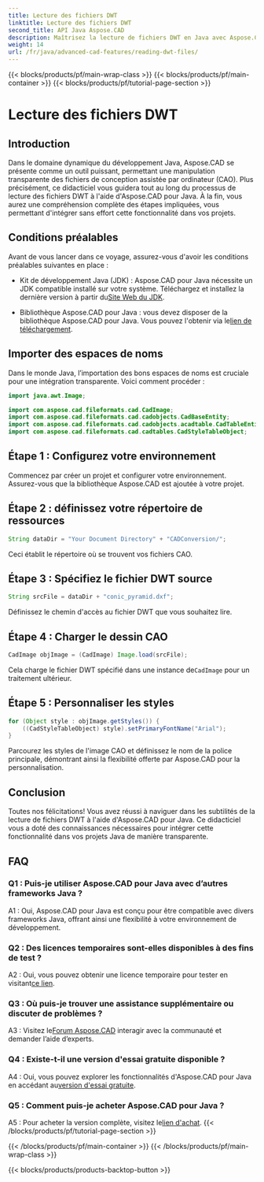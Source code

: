 ```yaml
---
title: Lecture des fichiers DWT
linktitle: Lecture des fichiers DWT
second_title: API Java Aspose.CAD
description: Maîtrisez la lecture de fichiers DWT en Java avec Aspose.CAD. Suivez notre guide étape par étape pour une intégration transparente.
weight: 14
url: /fr/java/advanced-cad-features/reading-dwt-files/
---
```


{{< blocks/products/pf/main-wrap-class >}}
{{< blocks/products/pf/main-container >}}
{{< blocks/products/pf/tutorial-page-section >}}

# Lecture des fichiers DWT

## Introduction

Dans le domaine dynamique du développement Java, Aspose.CAD se présente comme un outil puissant, permettant une manipulation transparente des fichiers de conception assistée par ordinateur (CAO). Plus précisément, ce didacticiel vous guidera tout au long du processus de lecture des fichiers DWT à l'aide d'Aspose.CAD pour Java. À la fin, vous aurez une compréhension complète des étapes impliquées, vous permettant d'intégrer sans effort cette fonctionnalité dans vos projets.

## Conditions préalables

Avant de vous lancer dans ce voyage, assurez-vous d'avoir les conditions préalables suivantes en place :

- Kit de développement Java (JDK) : Aspose.CAD pour Java nécessite un JDK compatible installé sur votre système. Téléchargez et installez la dernière version à partir du[Site Web du JDK](https://www.oracle.com/java/technologies/javase-downloads.html).

-  Bibliothèque Aspose.CAD pour Java : vous devez disposer de la bibliothèque Aspose.CAD pour Java. Vous pouvez l'obtenir via le[lien de téléchargement](https://releases.aspose.com/cad/java/).

## Importer des espaces de noms

Dans le monde Java, l’importation des bons espaces de noms est cruciale pour une intégration transparente. Voici comment procéder :

```java
import java.awt.Image;

import com.aspose.cad.fileformats.cad.CadImage;
import com.aspose.cad.fileformats.cad.cadobjects.CadBaseEntity;
import com.aspose.cad.fileformats.cad.cadobjects.acadtable.CadTableEntity;
import com.aspose.cad.fileformats.cad.cadtables.CadStyleTableObject;
```

## Étape 1 : Configurez votre environnement

Commencez par créer un projet et configurer votre environnement. Assurez-vous que la bibliothèque Aspose.CAD est ajoutée à votre projet.

## Étape 2 : définissez votre répertoire de ressources

```java
String dataDir = "Your Document Directory" + "CADConversion/";
```

Ceci établit le répertoire où se trouvent vos fichiers CAO.

## Étape 3 : Spécifiez le fichier DWT source

```java
String srcFile = dataDir + "conic_pyramid.dxf";
```

Définissez le chemin d'accès au fichier DWT que vous souhaitez lire.

## Étape 4 : Charger le dessin CAO

```java
CadImage objImage = (CadImage) Image.load(srcFile);
```

 Cela charge le fichier DWT spécifié dans une instance de`CadImage` pour un traitement ultérieur.

## Étape 5 : Personnaliser les styles

```java
for (Object style : objImage.getStyles()) {
    ((CadStyleTableObject) style).setPrimaryFontName("Arial");
}
```

Parcourez les styles de l'image CAO et définissez le nom de la police principale, démontrant ainsi la flexibilité offerte par Aspose.CAD pour la personnalisation.

## Conclusion

Toutes nos félicitations! Vous avez réussi à naviguer dans les subtilités de la lecture de fichiers DWT à l'aide d'Aspose.CAD pour Java. Ce didacticiel vous a doté des connaissances nécessaires pour intégrer cette fonctionnalité dans vos projets Java de manière transparente.

## FAQ

### Q1 : Puis-je utiliser Aspose.CAD pour Java avec d’autres frameworks Java ?

A1 : Oui, Aspose.CAD pour Java est conçu pour être compatible avec divers frameworks Java, offrant ainsi une flexibilité à votre environnement de développement.

### Q2 : Des licences temporaires sont-elles disponibles à des fins de test ?

 A2 : Oui, vous pouvez obtenir une licence temporaire pour tester en visitant[ce lien](https://purchase.aspose.com/temporary-license/).

### Q3 : Où puis-je trouver une assistance supplémentaire ou discuter de problèmes ?

 A3 : Visitez le[Forum Aspose.CAD](https://forum.aspose.com/c/cad/19) interagir avec la communauté et demander l’aide d’experts.

### Q4 : Existe-t-il une version d'essai gratuite disponible ?

 A4 : Oui, vous pouvez explorer les fonctionnalités d'Aspose.CAD pour Java en accédant au[version d'essai gratuite](https://releases.aspose.com/).

### Q5 : Comment puis-je acheter Aspose.CAD pour Java ?

 A5 : Pour acheter la version complète, visitez le[lien d'achat](https://purchase.aspose.com/buy).
{{< /blocks/products/pf/tutorial-page-section >}}

{{< /blocks/products/pf/main-container >}}
{{< /blocks/products/pf/main-wrap-class >}}

{{< blocks/products/products-backtop-button >}}
